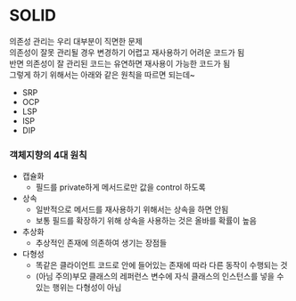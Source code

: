 # SOLID
의존성 관리는 우리 대부분이 직면한 문제<br>
의존성이 잘못 관리될 경우 변경하기 어렵고 재사용하기 어려운 코드가 됨<br>
반면 의존성이 잘 관리된 코드는 유연하면 재사용이 가능한 코드가 됨<br>
그렇게 하기 위해서는 아래와 같은 원칙을 따르면 되는데~
* SRP
* OCP
* LSP
* ISP
* DIP
### 객체지향의 4대 원칙
* 캡슐화
  * 필드를 private하게 메서드로만 값을 control 하도록
* 상속
  * 일반적으로 메서드를 재사용하기 위해서는 상속을 하면 안됨
  * 보통 필드를 확장하기 위해 상속을 사용하는 것은 올바를 확률이 높음
* 추상화
  * 추상적인 존재에 의존하여 생기는 장점들
* 다형성
  * 똑같은 클라이언트 코드로 안에 들어있는 존재에 따라 다른 동작이 수행되는 것 
  * (아님 주의)부모 클래스의 레퍼런스 변수에 자식 클래스의 인스턴스를 넣을 수 있는 행위는 다형성이 아님